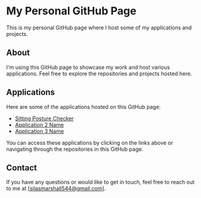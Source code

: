 # My Personal GitHub Page

This is my personal GitHub page where I host some of my applications and projects.

## About

I'm using this GitHub page to showcase my work and host various applications. Feel free to explore the repositories and projects hosted here.

## Applications

Here are some of the applications hosted on this GitHub page:

- [Sitting Posture Checker](link/to/application1)
- [Application 2 Name](link/to/application2)
- [Application 3 Name](link/to/application3)

You can access these applications by clicking on the links above or navigating through the repositories in this GitHub page.

## Contact

If you have any questions or would like to get in touch, feel free to reach out to me at [silasmarshall544@gmail.com].